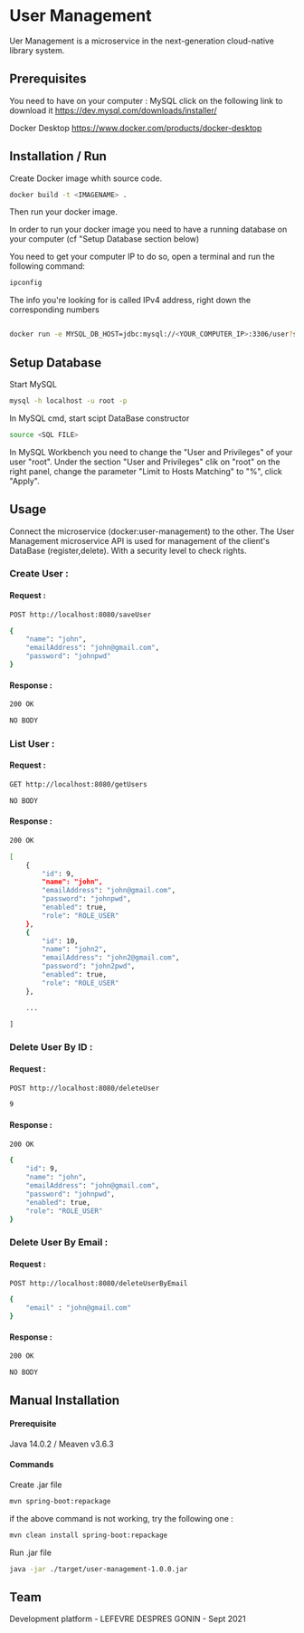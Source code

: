 # User Management

Uer Management is a microservice in the next-generation cloud-native library system.

## Prerequisites
You need to have on your computer :
MySQL click on the following link to download it
https://dev.mysql.com/downloads/installer/

Docker Desktop
https://www.docker.com/products/docker-desktop


## Installation / Run

Create Docker image whith source code.

```bash
docker build -t <IMAGENAME> .
```
Then run your docker image.

In order to run your docker image you need to have a running database on your computer (cf "Setup Database section below)

You need to get your computer IP to do so, open a terminal and run the following command:

```bash
ipconfig
```

The info you're looking for is called IPv4 address, right down the corresponding numbers


```bash

docker run -e MYSQL_DB_HOST=jdbc:mysql://<YOUR_COMPUTER_IP>:3306/user?serverTimezone=UTC -e MYSQL_DB_USERNAME=root -e MYSQL_DB_PASSWORD=root -p 8080:8080 <IMAGENAME>
```

## Setup Database

Start MySQL 

```bash
mysql -h localhost -u root -p
```

In MySQL cmd, start scipt DataBase constructor

```bash
source <SQL FILE>
```

In MySQL Workbench you need to change the "User and Privileges" of your user "root".
Under the section "User and Privileges"  clik on "root" on the right panel, change the parameter "Limit to Hosts Matching" to "%", click "Apply".


## Usage

Connect the microservice (docker:user-management) to the other.
The User Management microservice API is used for management of the client's DataBase (register,delete).
With a security level to check rights.

### **Create User :**

#### **Request :**

```bash
POST http://localhost:8080/saveUser
```

```bash
{
    "name": "john",
    "emailAddress": "john@gmail.com",
    "password": "johnpwd"
}
```

#### **Response :**

```bash
200 OK
```

```bash
NO BODY
```

### **List User :**

#### **Request :**

```bash
GET http://localhost:8080/getUsers
```

```bash
NO BODY
```

#### **Response :**

```bash
200 OK
```

```bash
[
    {
        "id": 9,
        "name": "john",
        "emailAddress": "john@gmail.com",
        "password": "johnpwd",
        "enabled": true,
        "role": "ROLE_USER"
    },
    {
        "id": 10,
        "name": "john2",
        "emailAddress": "john2@gmail.com",
        "password": "john2pwd",
        "enabled": true,
        "role": "ROLE_USER"
    },

    ...

]
```

### **Delete User By ID :**

#### **Request :**

```bash
POST http://localhost:8080/deleteUser
```

```bash
9
```

#### **Response :**

```bash
200 OK
```

```bash
{
    "id": 9,
    "name": "john",
    "emailAddress": "john@gmail.com",
    "password": "johnpwd",
    "enabled": true,
    "role": "ROLE_USER"
}
```

### **Delete User By Email :**

#### **Request :**

```bash
POST http://localhost:8080/deleteUserByEmail
```

```bash
{
    "email" : "john@gmail.com"
}
```

#### **Response :**

```bash
200 OK
```

```bash
NO BODY
```


## Manual Installation
#### Prerequisite
Java 14.0.2 / Meaven v3.6.3

#### Commands
Create .jar file


```bash
mvn spring-boot:repackage
```

if the above command is not working, try the following one :

```bash
mvn clean install spring-boot:repackage
```

Run .jar file

```bash
java -jar ./target/user-management-1.0.0.jar
```
## Team
Development platform - LEFEVRE DESPRES GONIN - Sept 2021

